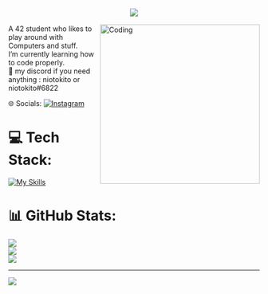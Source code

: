 <h3 align="center">
  <img src="https://readme-typing-svg.herokuapp.com/?font=Righteous&size=90&center=true&vCenter=true&width=1600&height=100&duration=4000&lines=Hello+There!+I'm+Antonio+" />
</h3>


<img align="right" alt="Coding" width="320" src="https://media3.giphy.com/media/RGyUJwAFjP38P3uEiV/giphy.gif?cid=6c09b9527h0kesbis9cleayu94act53tltoyv952kv6eh27a&ep=v1_internal_gif_by_id&rid=giphy.gif&ct=g">


 
A 42 student who likes to play around with Computers and stuff.<br>I’m currently learning how to code properly.<br>💬 my discord if you need anything :  niotokito or niotokito#6822


🌐 Socials:
[![Instagram](https://img.shields.io/badge/Instagram-%23E4405F.svg?logo=Instagram&logoColor=white)](https://instagram.com/tonio_llk) 

# 💻 Tech Stack:
[![My Skills](https://skillicons.dev/icons?i=c,bash,godot,obsidian)](https://skillicons.dev)

# 📊 GitHub Stats:
![](https://github-readme-stats.vercel.app/api?username=tonio-chopy&theme=shades-of-purple&hide_border=false&include_all_commits=true&count_private=true)<br/>
![](https://github-readme-streak-stats.herokuapp.com/?user=tonio-chopy&theme=shades-of-purple&hide_border=false)<br/>
![](https://github-readme-stats.vercel.app/api/top-langs/?username=tonio-chopy&theme=shades-of-purple&hide_border=false&include_all_commits=true&count_private=true&layout=compact)


---
[![](https://visitcount.itsvg.in/api?id=tonio-chopy&icon=9&color=1)](https://visitcount.itsvg.in)

